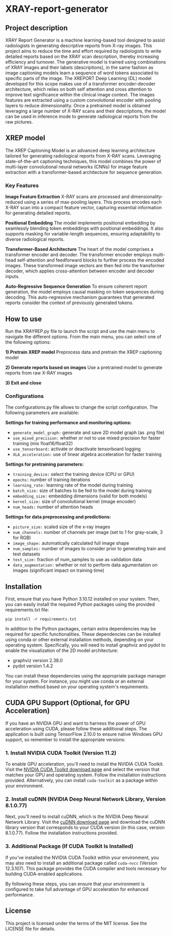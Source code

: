 # XRAY-report-generator

## Project description
XRAY Report Generator is a machine learning-based tool designed to assist radiologists in generating descriptive reports from X-ray images. This project aims to reduce the time and effort required by radiologists to write detailed reports based on the XRAY scan description, thereby increasing efficiency and turnover. The generative model is trained using combinations of XRAY images and their labels (descriptions), in the same fashion as image captioning models learn a sequence of word tokens associated to specific parts of the image. The XREPORT Deep Learning (DL) model developed for this scope makes use of a transformer encoder-decoder architecture, which relies on both self attention and cross attention to improve text significance within the clinical image context. The images features are extracted using a custom convolutional encoder with pooling layers to reduce dimensionality. Once a pretrained model is obtained leveraging a large number of X-RAY scans and their descriptions, the model can be used in inference mode to generate radiological reports from the raw pictures. 

## XREP model
The XREP Captioning Model is an advanced deep learning architecture tailored for generating radiological reports from X-RAY scans. Leveraging state-of-the-art captioning techniques, this model combines the power of multi-layer convolutional neural networks (CNNs) for image feature extraction with a transformer-based architecture for sequence generation.

### Key Features

**Image Feature Extraction**
X-RAY scans are processed and dimensionality-reduced using a series of max-pooling layers. This process encodes each X-RAY scan into a compact feature vector, capturing essential information for generating detailed reports.

**Positional Embedding**
The model implements positional embedding by seamlessly blending token embeddings with positional embeddings. It also supports masking for variable-length sequences, ensuring adaptability to diverse radiological reports.

**Transformer-Based Architecture**
The heart of the model comprises a transformer encoder and decoder. The transformer encoder employs multi-head self-attention and feedforward blocks to further process the encoded images. These transformed image vectors are then fed into the transformer decoder, which applies cross-attention between encoder and decoder inputs.

**Auto-Regressive Sequence Generation**
To ensure coherent report generation, the model employs causal masking on token sequences during decoding. This auto-regressive mechanism guarantees that generated reports consider the context of previously generated tokens.

## How to use
Run the XRAYREP.py file to launch the script and use the main menu to navigate the different options. From the main menu, you can select one of the following options:

**1) Pretrain XREP model** Preprocess data and pretrain the XREP captioning model 

**2) Generate reports based on images** Use a pretrained model to generate reports from raw X-RAY images

**3) Exit and close**

### Configurations
The configurations.py file allows to change the script configuration. The following parameters are available:

**Settings for training performance and monitoring options:**
- `generate_model_graph:` generate and save 2D model graph (as .png file)
- `use_mixed_precision:` whether or not to use mixed precision for faster training (mix float16/float32)
- `use_tensorboard:` activate or deactivate tensorboard logging
- `XLA_acceleration:` use of linear algebra acceleration for faster training 

**Settings for pretraining parameters:**
- `training_device:` select the training device (CPU or GPU)
- `epochs:` number of training iterations
- `learning_rate:` learning rate of the model during training
- `batch_size:` size of batches to be fed to the model during training
- `embedding_size:` embedding dimensions (valid for both models)
- `kernel_size:` size of convolutional kernel (image encoder)
- `num_heads:` number of attention heads

**Settings for data preprocessing and predictions:**
- `picture_size:` scaled size of the x-ray images
- `num_channels:` number of channels per image (set to 1 for gray-scale, 3 for RGB)
- `image_shape:` automatically calculated full image shape
- `num_samples:` number of images to consider prior to generating train and test datasets
- `test_size:` fraction of num_samples to use as validation data
- `data_augmentation:` whether or not to perform data agumentation on images (significant impact on training time)

## Installation 
First, ensure that you have Python 3.10.12 installed on your system. Then, you can easily install the required Python packages using the provided requirements.txt file:

`pip install -r requirements.txt` 

In addition to the Python packages, certain extra dependencies may be required for specific functionalities. These dependencies can be installed using conda or other external installation methods, depending on your operating system. Specifically, you will need to install graphviz and pydot to enable the visualization of the 2D model architecture:
- graphviz version 2.38.0
- pydot version 1.4.2

You can install these dependencies using the appropriate package manager for your system. For instance, you might use conda or an external installation method based on your operating system's requirements.

## CUDA GPU Support (Optional, for GPU Acceleration)
If you have an NVIDIA GPU and want to harness the power of GPU acceleration using CUDA, please follow these additional steps. The application is built using TensorFlow 2.10.0 to ensure native Windows GPU support, so remember to install the appropriate versions:

### 1. Install NVIDIA CUDA Toolkit (Version 11.2)

To enable GPU acceleration, you'll need to install the NVIDIA CUDA Toolkit. Visit the [NVIDIA CUDA Toolkit download page](https://developer.nvidia.com/cuda-downloads) and select the version that matches your GPU and operating system. Follow the installation instructions provided. Alternatively, you can install `cuda-toolkit` as a package within your environment.

### 2. Install cuDNN (NVIDIA Deep Neural Network Library, Version 8.1.0.77)

Next, you'll need to install cuDNN, which is the NVIDIA Deep Neural Network Library. Visit the [cuDNN download page](https://developer.nvidia.com/cudnn) and download the cuDNN library version that corresponds to your CUDA version (in this case, version 8.1.0.77). Follow the installation instructions provided.

### 3. Additional Package (If CUDA Toolkit Is Installed)

If you've installed the NVIDIA CUDA Toolkit within your environment, you may also need to install an additional package called `cuda-nvcc` (Version 12.3.107). This package provides the CUDA compiler and tools necessary for building CUDA-enabled applications.

By following these steps, you can ensure that your environment is configured to take full advantage of GPU acceleration for enhanced performance.                 

## License
This project is licensed under the terms of the MIT license. See the LICENSE file for details.

